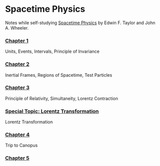 # Spacetime Physics

Notes while self-studying [Spacetime Physics](https://www.eftaylor.com/spacetimephysics/) by Edwin F. Taylor and John A. Wheeler.

### [Chapter 1](ch01.html)
Units, Events, Intervals, Principle of Invariance

### [Chapter 2](ch02.html)
Inertial Frames, Regions of Spacetime, Test Particles

### [Chapter 3](ch03.html)
Principle of Relativity, Simultaneity, Lorentz Contraction

### [Special Topic: Lorentz Transformation](lorentz-transformation.html)
Lorentz Transformation

### [Chapter 4](ch04.html)
Trip to Canopus

### [Chapter 5](ch05.html)
